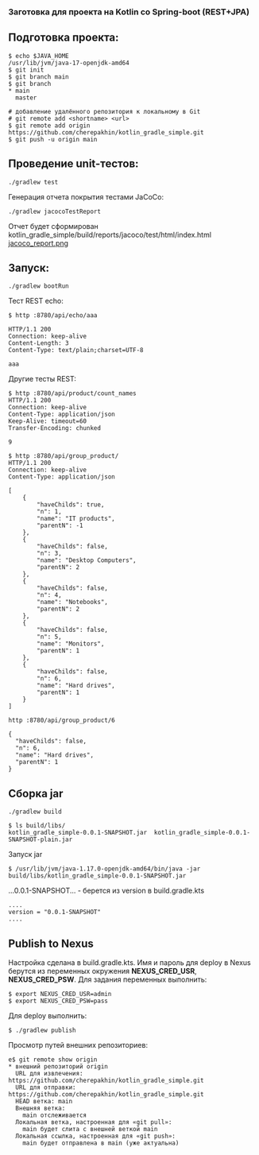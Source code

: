### Заготовка для проекта на Kotlin со Spring-boot (REST+JPA)

## Подготовка проекта:

````shell
$ echo $JAVA_HOME
/usr/lib/jvm/java-17-openjdk-amd64
$ git init
$ git branch main
$ git branch
* main
  master
  
# добавление удалённого репозитория к локальному в Git
# git remote add <shortname> <url>  
$ git remote add origin https://github.com/cherepakhin/kotlin_gradle_simple.git
$ git push -u origin main
````

## Проведение unit-тестов:

````shell
./gradlew test
````

Генерация отчета покрытия тестами JaCoCo:

````shell
./gradlew jacocoTestReport
````

Отчет будет сформирован kotlin_gradle_simple/build/reports/jacoco/test/html/index.html
[jacoco_report.png](doc/jacoco_report.png)

## Запуск:

````shell
./gradlew bootRun
````

Тест REST echo:

````shell
$ http :8780/api/echo/aaa

HTTP/1.1 200 
Connection: keep-alive
Content-Length: 3
Content-Type: text/plain;charset=UTF-8

aaa

````

Другие тесты REST:

````shell
$ http :8780/api/product/count_names
HTTP/1.1 200
Connection: keep-alive
Content-Type: application/json
Keep-Alive: timeout=60
Transfer-Encoding: chunked

9

````

````shell
$ http :8780/api/group_product/
HTTP/1.1 200 
Connection: keep-alive
Content-Type: application/json

[
    {
        "haveChilds": true,
        "n": 1,
        "name": "IT products",
        "parentN": -1
    },
    {
        "haveChilds": false,
        "n": 3,
        "name": "Desktop Computers",
        "parentN": 2
    },
    {
        "haveChilds": false,
        "n": 4,
        "name": "Notebooks",
        "parentN": 2
    },
    {
        "haveChilds": false,
        "n": 5,
        "name": "Monitors",
        "parentN": 1
    },
    {
        "haveChilds": false,
        "n": 6,
        "name": "Hard drives",
        "parentN": 1
    }
]
````

````shell
http :8780/api/group_product/6

{
  "haveChilds": false,
  "n": 6,
  "name": "Hard drives",
  "parentN": 1
}
````

## Сборка jar

````shell
./gradlew build

$ ls build/libs/
kotlin_gradle_simple-0.0.1-SNAPSHOT.jar  kotlin_gradle_simple-0.0.1-SNAPSHOT-plain.jar
````

Запуск jar

````shell
$ /usr/lib/jvm/java-1.17.0-openjdk-amd64/bin/java -jar build/libs/kotlin_gradle_simple-0.0.1-SNAPSHOT.jar
````

...0.0.1-SNAPSHOT... - берется из version в build.gradle.kts

````shell
....
version = "0.0.1-SNAPSHOT"
....
````

## Publish to Nexus

Настройка сделана в build.gradle.kts.
Имя и пароль для deploy в Nexus берутся из переменных окружения __NEXUS_CRED_USR__, __NEXUS_CRED_PSW__. 
Для задания переменных выполнить:

````shell
$ export NEXUS_CRED_USR=admin 
$ export NEXUS_CRED_PSW=pass 
````

Для deploy выполнить:

````shell
$ ./gradlew publish
````

Просмотр путей внешних репозиториев:

````shell
e$ git remote show origin
* внешний репозиторий origin
  URL для извлечения: https://github.com/cherepakhin/kotlin_gradle_simple.git
  URL для отправки: https://github.com/cherepakhin/kotlin_gradle_simple.git
  HEAD ветка: main
  Внешняя ветка:
    main отслеживается
  Локальная ветка, настроенная для «git pull»:
    main будет слита с внешней веткой main
  Локальная ссылка, настроенная для «git push»:
    main будет отправлена в main (уже актуальна)
````